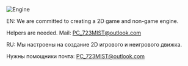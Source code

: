 ![Engine](https://github.com/user-attachments/assets/c2fda0ad-d239-4a1e-b6f2-97eb33927205)<?xml version="1.0" encoding="UTF-8" standalone="no"?>


EN:
We are committed to creating a 2D game and non-game engine.

Helpers are needed. Mail: PC_723MIST@outlook.com

RU:
Мы настроены на создание 2D игрового и неигрового движка.

Нужны помощники почта: PC_723MIST@outlook.com
